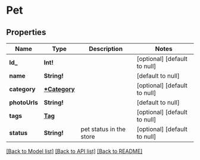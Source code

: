 # Pet

## Properties

| Name          | Type                          | Description             | Notes                        |
| ------------- | ----------------------------- | ----------------------- | ---------------------------- |
| **Id\_**      | **Int!**                      |                         | [optional] [default to null] |
| **name**      | **String!**                   |                         | [default to null]            |
| **category**  | [**\*Category**](Category.md) |                         | [optional] [default to null] |
| **photoUrls** | **String!**                   |                         | [default to null]            |
| **tags**      | [**Tag**](Tag.md)             |                         | [optional] [default to null] |
| **status**    | **String!**                   | pet status in the store | [optional] [default to null] |

[[Back to Model list]](../README.md#documentation-for-models) [[Back to API list]](../README.md#documentation-for-api-endpoints) [[Back to README]](../README.md)
